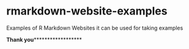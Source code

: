 # rmarkdown-website-examples
Examples of R Markdown Websites
it can be used for taking examples 

**********************************************************************Thank you****************************************************************************************

